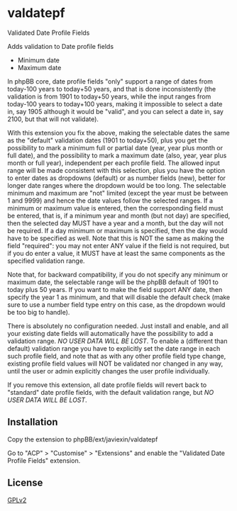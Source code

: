 # valdatepf
Validated Date Profile Fields

Adds validation to Date profile fields
* Minimum date
* Maximum date

In phpBB core, date profile fields "only" support a range of dates from today-100 years to today+50 years, and that is done inconsistently
(the validation is from 1901 to today+50 years, while the input ranges from today-100 years to today+100 years, making it impossible to
select a date in, say 1905 although it would be "valid", and you can select a date in, say 2100, but that will not validate).

With this extension you fix the above, making the selectable dates the same as the "default" validation dates (1901 to today+50),
plus you get the possibility to mark a minimum full or partial date (year, year plus month or full date), and the possibility to mark
a maximum date (also, year, year plus month or full year), independent per each profile field.  The allowed input range will be made 
consistent with this selection, plus you have the option to enter dates as dropdowns (default) or as number fields (new), better for 
longer date ranges where the dropdown would be too long.  The selectable minimum and maximum are "not" limited (except the year must 
be between 1 and 9999) and hence the date values follow the selected ranges.  If a minimum or maximum value is entered, then the
corresponding field must be entered, that is, if a minimum year and month (but not day) are specified, then the selected day MUST
have a year and a month, but the day will not be required.  If a day minimum or maximum is specified, then the day would have to be
specified as well.  Note that this is NOT the same as making the field "required": you may not enter ANY value if the field is not
required, but if you do enter a value, it MUST have at least the same components as the specified validation range.

Note that, for backward compatibility, if you do not specify any minimum or maximum date, the selectable range will be the phpBB default
of 1901 to today plus 50 years.  If you want to make the field support ANY date, then specify the year 1 as minimum, and that will disable
the default check (make sure to use a number field type entry on this case, as the dropdown would be too big to handle).

There is absolutely no configuration needed.  Just install and enable, and all your existing date fields will automatically have the
possibility to add a validation range.  _NO USER DATA WILL BE LOST_.  To enable a (different than default) validation range you have to 
explicitly set the date range in each such profile field, and note that as with any other profile field type change, existing profile 
field values will NOT be validated nor changed in any way, until the user or admin explicitly changes the user profile individually.

If you remove this extension, all date profile fields will revert back to "standard" date profile fields, with the default validation
range, but _NO USER DATA WILL BE LOST_.

## Installation

Copy the extension to phpBB/ext/javiexin/valdatepf

Go to "ACP" > "Customise" > "Extensions" and enable the "Validated Date Profile Fields" extension.

## License

[GPLv2](license.txt)
